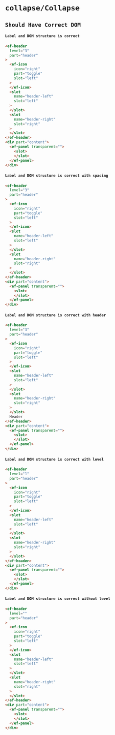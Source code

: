 # `collapse/Collapse`

## `Should Have Correct DOM`

####   `Label and DOM structure is correct`

```html
<ef-header
  level="3"
  part="header"
>
  <ef-icon
    icon="right"
    part="toggle"
    slot="left"
  >
  </ef-icon>
  <slot
    name="header-left"
    slot="left"
  >
  </slot>
  <slot
    name="header-right"
    slot="right"
  >
  </slot>
</ef-header>
<div part="content">
  <ef-panel transparent="">
    <slot>
    </slot>
  </ef-panel>
</div>

```

####   `Label and DOM structure is correct with spacing`

```html
<ef-header
  level="3"
  part="header"
>
  <ef-icon
    icon="right"
    part="toggle"
    slot="left"
  >
  </ef-icon>
  <slot
    name="header-left"
    slot="left"
  >
  </slot>
  <slot
    name="header-right"
    slot="right"
  >
  </slot>
</ef-header>
<div part="content">
  <ef-panel transparent="">
    <slot>
    </slot>
  </ef-panel>
</div>

```

####   `Label and DOM structure is correct with header`

```html
<ef-header
  level="3"
  part="header"
>
  <ef-icon
    icon="right"
    part="toggle"
    slot="left"
  >
  </ef-icon>
  <slot
    name="header-left"
    slot="left"
  >
  </slot>
  <slot
    name="header-right"
    slot="right"
  >
  </slot>
  Header
</ef-header>
<div part="content">
  <ef-panel transparent="">
    <slot>
    </slot>
  </ef-panel>
</div>

```

####   `Label and DOM structure is correct with level`

```html
<ef-header
  level="1"
  part="header"
>
  <ef-icon
    icon="right"
    part="toggle"
    slot="left"
  >
  </ef-icon>
  <slot
    name="header-left"
    slot="left"
  >
  </slot>
  <slot
    name="header-right"
    slot="right"
  >
  </slot>
</ef-header>
<div part="content">
  <ef-panel transparent="">
    <slot>
    </slot>
  </ef-panel>
</div>

```

####   `Label and DOM structure is correct without level`

```html
<ef-header
  level=""
  part="header"
>
  <ef-icon
    icon="right"
    part="toggle"
    slot="left"
  >
  </ef-icon>
  <slot
    name="header-left"
    slot="left"
  >
  </slot>
  <slot
    name="header-right"
    slot="right"
  >
  </slot>
</ef-header>
<div part="content">
  <ef-panel transparent="">
    <slot>
    </slot>
  </ef-panel>
</div>

```

